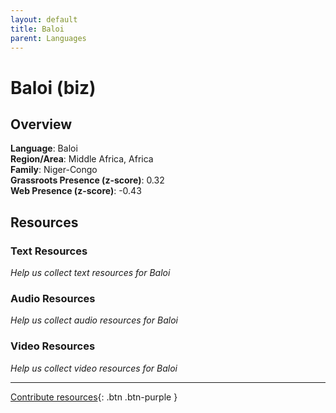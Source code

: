 ```yaml
---
layout: default
title: Baloi
parent: Languages
---
```


# Baloi (biz)

## Overview

**Language**: Baloi  
**Region/Area**: Middle Africa, Africa  
**Family**: Niger-Congo  
**Grassroots Presence (z-score)**: 0.32  
**Web Presence (z-score)**: -0.43  

## Resources

### Text Resources
*Help us collect text resources for Baloi*

### Audio Resources
*Help us collect audio resources for Baloi*

### Video Resources
*Help us collect video resources for Baloi*

---

[Contribute resources](https://forms.office.com/e/1SfLJx3u1r){: .btn .btn-purple }

